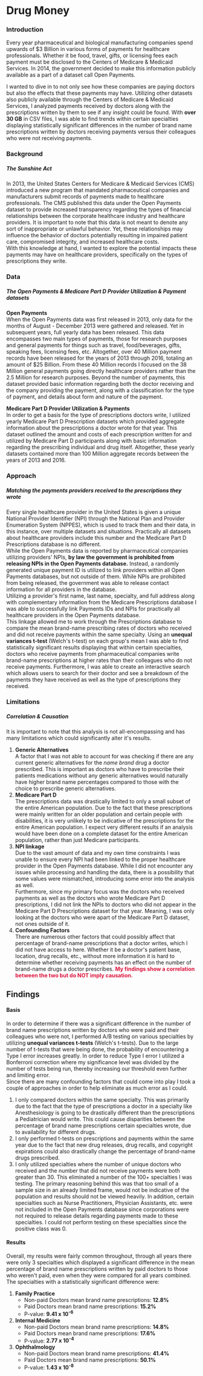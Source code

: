 # Drug Money

<h3><b>Introduction</b></h3>
Every year pharmaceutical and biological manufacturing companies spend upwards of $3 Billion in various forms of payments for healthcare professionals. Whether it be food, travel, gifts, or licensing fees each payment must be disclosed to the Centers of Medicare & Medicaid Services. In 2014, the government decided to make this information publicly available as a part of a dataset call Open Payments.

I wanted to dive in to not only see how these companies are paying doctors but also the effects that these payments may have. Utilizing other datasets also publicly available through the Centers of Medicare & Medicaid Services, I analyzed payments received by doctors along with the prescriptions written by them to see if any insight could be found. With **over 30 GB** in CSV files, I was able to find trends within certain specialties displaying statistically significant differences in the number of brand name prescriptions written by doctors receiving payments versus their colleagues who were not receiving payments.


<h3><b>Background</b></h3>
<em><h5>The Sunshine Act</h5></em>
</div>
<div>
<p class="text-primary">In 2013, the United States Centers for Medicare & Medicaid Services (CMS) introduced a new program that mandated pharmaceutical companies and manufacturers submit records of payments made to healthcare professionals. The CMS published this data under the Open Payments dataset to provide increased transparency regarding the types of financial relationships between the corporate healthcare industry and healthcare providers. It is important to note that this data is not meant to denote any sort of inappropriate or unlawful behavior. Yet, these relationships may influence the behavior of doctors potentially resulting in impaired patient care, compromised integrity, and increased healthcare costs.<br>With this knowledge at hand, I wanted to explore the potential impacts these payments may have on healthcare providers, specifically on the types of prescriptions they write.</p>
</div>
<div class="title">
<h3><b>Data</b></h3>
<em><h5>The Open Payments & Medicare Part D Provider Utilization & Payment datasets</h5></em>
</div>
<div>
<p class="text-primary"><b>Open Payments</b><br>
  When the Open Payments data was first released in 2013, only data for the months of August - December 2013 were gathered and released. Yet in subsequent years, full yearly data has been released. This data encompasses two main types of payments, those for research purposes and general payments for things such as travel, food/beverages, gifts, speaking fees, licensing fees, etc. Altogether, over 40 Million payment records have been released for the years of 2013 through 2016, totaling an amount of $25 Billion. From these 40 Million records I focused on the 38 Million general payments going directly healthcare providers rather than the 2.5 Million for research purposes. Beyond the number of payments, this dataset provided basic information regarding both the doctor receiving  and the company providing the payment, along with a classification for the type of payment, and details about form and nature of the payment.<br>

  <b>Medicare Part D Provider Utilization & Payments</b><br>
  In order to get a basis for the type of prescriptions doctors write, I utilized yearly Medicare Part D Prescription datasets which provided aggregate information about the prescriptions a doctor wrote for that year. This dataset outlined the amount and costs of each prescription written for and utilized by Medicare Part D participants along with basic information regarding the prescribing individual and drug itself. Altogether, these yearly datasets contained more than 100 Million aggregate records between the years of 2013 and 2016.
</p>
</div>
<div class="title">
<h3><b>Approach</b></h3>
<em><h5>Matching the payments providers received to the prescriptions they wrote</h5></em>
</div>
<div>
<p class="text-primary">
  Every single healthcare provider in the United States is given a unique National Provider Identifier (NPI) through the National Plan and Provider Enumeration System (NPPES), which is used to track them and their data, in this instance, over multiple datasets and situations. Practically all datasets about healthcare providers include this number and the Medicare Part D Prescriptions database is no different.<br>
  While the Open Payments data is reported by pharmaceutical companies utilizing providers' NPIs, <b>by law the government is prohibited from releasing NPIs in the Open Payments database.</b> Instead, a randomly generated unique payment ID is utilized to link providers within all Open Payments databases, but not outside of them. While NPIs are prohibited from being released, the government was able to release contact information for all providers in the database.<br>
  Utilizing a provider's first name, last name, specialty, and full address along with complementary information from the Medicare Prescriptions database I was able to successfully link Payments IDs and NPIs for practically all healthcare providers in the Open Payments database.<br>
  This linkage allowed me to work through the Prescriptions database to compare the mean brand-name prescribing rates of doctors who received and did not receive payments within the same specialty. Using an <b>unequal variances t-test</b> (Welch's t-test) on each group's mean I was able to find statistically significant results displaying that within certain specialties, doctors who receive payments from pharmaceutical companies write brand-name prescriptions at higher rates than their colleagues who do not receive payments. Furthermore, I was able to create an interactive search which allows users to search for their doctor and see a breakdown of the payments they have received as well as the type of prescriptions they received.
</p>
</div>
<div class="title">
<h3><b>Limitations</b></h3>
<em><h5>Correlation & Causation</h5></em>
</div>
<div>
<p class="text-primary">
  It is important to note that this analysis is not all-encompassing and has many limitations which could significantly alter it's results.<br>
  <ol>
    <li><b>Generic Alternatives</b><br>
      A factor that I was not able to account for was checking if there are any current generic alternatives for the <i>name brand</i> drug a doctor prescribed. This is important as doctors who have to prescribe their patients medications without any generic alternatives would naturally have higher brand name percentages compared to those with the choice to prescribe generic alternatives.
    </li>
    <li><b>Medicare Part D</b><br>
      The prescriptions data was drastically limited to only a small subset of the entire American population. Due to the fact that these prescriptions were mainly written for an older population and certain people with disabilities, it is very unlikely to be indicative of the prescriptions for the entire American population. I expect very different results if an analysis would have been done on a complete dataset for the entire American population, rather than just Medicare participants.
    </li>
    <li><b>NPI linkage</b><br>
      Due to the vast amount of data and my own time constraints I was unable to ensure every NPI had been linked to the proper healthcare provider in the Open Payments database. While I did not encounter any issues while processing and handling the data, there is a possibility that some values were mismatched, introducing some error into the analysis as well.<br>
      Furthermore, since my primary focus was the doctors who received payments as well as the doctors who wrote Medicare Part D prescriptions, I did not link the NPIs to doctors who did not appear in the Medicare Part D Prescriptions dataset for that year. Meaning, I was only looking at the doctors who were apart of the Medicare Part D dataset, not ones outside of it.
    </li>
    <li><b>Confounding Factors</b><br>
      There are numerous other factors that could possibly affect that percentage of brand-name prescriptions that a doctor writes, which I did not have access to here. Whether it be a doctor's patient base, location, drug recalls, etc., without more information it is hard to determine whether receiving payments has an effect on the number of brand-name drugs a doctor prescribes. <b style="color:crimson">My findings show a correlation between the two but do NOT imply causation.</b><br>
      </li>
      </ol>

  <h2>Findings</h2>
  <h4>
    <b>Basis</b>
  </h4>
  <p class="text-primary">In order to determine if there was a significant difference in the number of brand name prescriptions written by doctors who were paid and their colleagues who were not, I performed A/B testing on various specialties by utilizing <b>unequal variances t-tests</b> (Welch's t-tests). Due to the large number of t-tests that were being done, the probability of encountering a Type I error increases greatly. In order to reduce Type I error I utilized a Bonferroni correction where my significance level was divided by the number of tests being run, thereby increasing our threshold even further and limiting error.<br>Since there are many confounding factors that could come into play I took a couple of approaches in order to help eliminate as much error as I could.<br>
  <ol>
    <li>
      I only compared doctors within the same specialty. This was primarily due to the fact that the type of prescriptions a doctor in a specialty like Anesthesiology is going to be drastically different than the prescriptions a Pediatrician would write. This could cause disparities between the percentage of brand name prescriptions certain specialties wrote, due to availability for different drugs.
    </li>
    <li>
      I only performed t-tests on prescriptions and payments within the same year due to the fact that new drug releases, drug recalls, and copyright expirations could also drastically change the percentage of brand-name drugs prescribed.
    </li>
    <li>
      I only utilized specialties where the number of unique doctors who received and the number that did not receive payments were both greater than 30. This eliminated a number of the 100+ specialties I was testing. The primary reasoning behind this was that too small of a sample size in an already limited frame, would not be indicative of the population and results should not be viewed heavily. In addition, certain specialties such as Nurse Practitioners, Physician Assistants, etc. were not included in the Open Payments database since corporations were not required to release details regarding payments made to these specialties. I could not perform testing on these specialties since the positive class was 0.
    </li>
  </ol>

<h4>
  <b>Results</b>
</h4>
<p class="text-primary">Overall, my results were fairly common throughout, through all years there were only 3 specialties which displayed a significant difference in the mean percentage of brand name prescriptions written by paid doctors to those who weren't paid, even when they were compared for all years combined.<br>The specialties with a statistically significant difference were:
  <ol>
    <li>
      <b>Family Practice</b>
      <ul>
        <li>Non-paid Doctors mean brand name prescriptions: <b>12.8%</b></li>
        <li>Paid Doctors mean brand name prescriptions: <b>15.2%</b></li>
        <li>P-value: <b>9.41 x 10<sup>-6</sup></b></li>
      </ul>
    </li>
    <li>
      <b>Internal Medicine</b>
      <ul>
        <li>Non-paid Doctors mean brand name prescriptions: <b>14.8%</b></li>
        <li>Paid Doctors mean brand name prescriptions: <b>17.6%</b></li>
        <li>P-value: <b>2.77 x 10<sup>-4</sup></b></li>
      </ul>
    </li>
    <li>
      <b>Ophthalmology</b>
      <ul>
        <li>Non-paid Doctors mean brand name prescriptions: <b>41.4%</b></li>
        <li>Paid Doctors mean brand name prescriptions: <b>50.1%</b></li>
        <li>P-value: <b>1.43 x 10<sup>-8</sup></b></li>
      </ul>
    </li>
  </ol>
